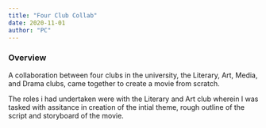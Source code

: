 ```yaml
---
title: "Four Club Collab"
date: 2020-11-01 
author: "PC"
---
```


### Overview

A collaboration between four clubs in the university, the Literary, Art, Media, and Drama clubs, came together to create a movie from scratch.

The roles i had undertaken were with the Literary and Art club wherein I was tasked with assitance in creation of the intial theme, rough outline of the script and storyboard of the movie.
